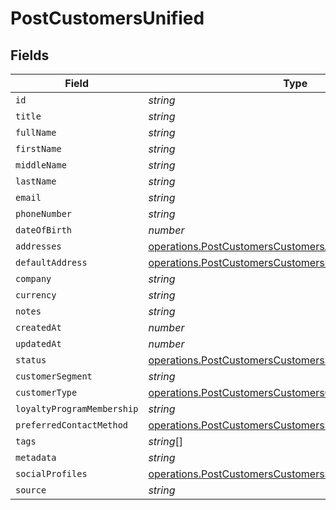 # PostCustomersUnified


## Fields

| Field                                                                                                                              | Type                                                                                                                               | Required                                                                                                                           | Description                                                                                                                        |
| ---------------------------------------------------------------------------------------------------------------------------------- | ---------------------------------------------------------------------------------------------------------------------------------- | ---------------------------------------------------------------------------------------------------------------------------------- | ---------------------------------------------------------------------------------------------------------------------------------- |
| `id`                                                                                                                               | *string*                                                                                                                           | :heavy_minus_sign:                                                                                                                 | N/A                                                                                                                                |
| `title`                                                                                                                            | *string*                                                                                                                           | :heavy_minus_sign:                                                                                                                 | N/A                                                                                                                                |
| `fullName`                                                                                                                         | *string*                                                                                                                           | :heavy_minus_sign:                                                                                                                 | N/A                                                                                                                                |
| `firstName`                                                                                                                        | *string*                                                                                                                           | :heavy_minus_sign:                                                                                                                 | N/A                                                                                                                                |
| `middleName`                                                                                                                       | *string*                                                                                                                           | :heavy_minus_sign:                                                                                                                 | N/A                                                                                                                                |
| `lastName`                                                                                                                         | *string*                                                                                                                           | :heavy_minus_sign:                                                                                                                 | N/A                                                                                                                                |
| `email`                                                                                                                            | *string*                                                                                                                           | :heavy_minus_sign:                                                                                                                 | N/A                                                                                                                                |
| `phoneNumber`                                                                                                                      | *string*                                                                                                                           | :heavy_minus_sign:                                                                                                                 | N/A                                                                                                                                |
| `dateOfBirth`                                                                                                                      | *number*                                                                                                                           | :heavy_minus_sign:                                                                                                                 | N/A                                                                                                                                |
| `addresses`                                                                                                                        | [operations.PostCustomersCustomersAddresses](../../models/operations/postcustomerscustomersaddresses.md)[]                         | :heavy_minus_sign:                                                                                                                 | N/A                                                                                                                                |
| `defaultAddress`                                                                                                                   | [operations.PostCustomersCustomersDefaultAddress](../../models/operations/postcustomerscustomersdefaultaddress.md)                 | :heavy_minus_sign:                                                                                                                 | N/A                                                                                                                                |
| `company`                                                                                                                          | *string*                                                                                                                           | :heavy_minus_sign:                                                                                                                 | N/A                                                                                                                                |
| `currency`                                                                                                                         | *string*                                                                                                                           | :heavy_minus_sign:                                                                                                                 | N/A                                                                                                                                |
| `notes`                                                                                                                            | *string*                                                                                                                           | :heavy_minus_sign:                                                                                                                 | N/A                                                                                                                                |
| `createdAt`                                                                                                                        | *number*                                                                                                                           | :heavy_minus_sign:                                                                                                                 | N/A                                                                                                                                |
| `updatedAt`                                                                                                                        | *number*                                                                                                                           | :heavy_minus_sign:                                                                                                                 | N/A                                                                                                                                |
| `status`                                                                                                                           | [operations.PostCustomersCustomersStatus](../../models/operations/postcustomerscustomersstatus.md)                                 | :heavy_minus_sign:                                                                                                                 | N/A                                                                                                                                |
| `customerSegment`                                                                                                                  | *string*                                                                                                                           | :heavy_minus_sign:                                                                                                                 | N/A                                                                                                                                |
| `customerType`                                                                                                                     | [operations.PostCustomersCustomersCustomerType](../../models/operations/postcustomerscustomerscustomertype.md)                     | :heavy_minus_sign:                                                                                                                 | N/A                                                                                                                                |
| `loyaltyProgramMembership`                                                                                                         | *string*                                                                                                                           | :heavy_minus_sign:                                                                                                                 | N/A                                                                                                                                |
| `preferredContactMethod`                                                                                                           | [operations.PostCustomersCustomersPreferredContactMethod](../../models/operations/postcustomerscustomerspreferredcontactmethod.md) | :heavy_minus_sign:                                                                                                                 | N/A                                                                                                                                |
| `tags`                                                                                                                             | *string*[]                                                                                                                         | :heavy_minus_sign:                                                                                                                 | N/A                                                                                                                                |
| `metadata`                                                                                                                         | *string*                                                                                                                           | :heavy_minus_sign:                                                                                                                 | N/A                                                                                                                                |
| `socialProfiles`                                                                                                                   | [operations.PostCustomersCustomersSocialProfiles](../../models/operations/postcustomerscustomerssocialprofiles.md)[]               | :heavy_minus_sign:                                                                                                                 | N/A                                                                                                                                |
| `source`                                                                                                                           | *string*                                                                                                                           | :heavy_minus_sign:                                                                                                                 | N/A                                                                                                                                |
